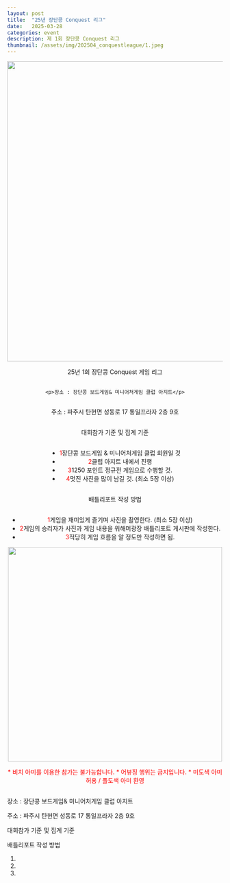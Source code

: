 ```yaml
---
layout: post
title:  "25년 장단콩 Conquest 리그"
date:   2025-03-28
categories: event
description: 제 1회 장단콩 Conquest 리그
thumbnail: /assets/img/202504_conquestleague/1.jpeg
---
```


<div id="contact" style="display: flex; flex-direction: column; align-items: center; text-align: center;">

  
  <img src="{{ '/assets/img/202504_conquestleague/1.jpeg' | relative_url }}" alt="" width="700">
  <p class="intro">25년 1회 장단콩 Conquest 게임 리그</p>
	
	<p>장소 : 장단콩 보드게임& 미니어처게임 클럽 아지트</p>
  <p>주소 : 파주시 탄현면 성동로 17 통일프라자 2층 9호</p>
  <p><a>대회참가 기준 및 집계 기준</a></p>
	<ul>
		  <li><a style="color: red;">1</a>장단콩 보드게임 & 미니어처게임 클럽 회원일 것</li>
      <li><a style="color: red;">2</a>클럽 아지트 내에서 진행</li>
      <li><a style="color: red;">3</a>1250 포인트 정규전 게임으로 수행할 것.</li>
      <li><a style="color: red;">4</a>멋진 사진을 많이 남길 것. (최소 5장 이상)</li>
  </ul>
  <p><a>배틀리포트 작성 방법</a></p>
  <ul>
		  <li><a style="color: red;">1</a>게임을 재미있게 즐기며 사진을 촬영한다. (최소 5장 이상)</li>
      <li><a style="color: red;">2</a>게임의 승리자가 사진과 게임 내용을 워해머광장 배틀리포트 게시판에 작성한다.</li>
      <li><a style="color: red;">3</a>적당히 게임 흐름을 알 정도만 작성하면 됨.</li>
  </ul>
  <a>  </a>
  <!-- <a href="https://forms.gle/znNf95Tf66fgbsba9" target="_blank">
    <img src="{{ '/assets/img/202501_infinityleague/banner.png' | relative_url }}" alt="" width="500">
  </a> -->
  <a>  </a>
  <img src="{{ '/assets/img/202501_infinityleague/4.png' | relative_url }}" alt="" width="500">

  <a>  </a>
  <a style="color: red;">* 비치 아미를 이용한 참가는 불가능합니다.</a>
  <a style="color: red;">* 어뷰징 행위는 금지입니다.</a>
  <a style="color: red;">* 미도색 아미 허용 / 풀도색 아미 환영</a>
  <a>  </a>
  <a>  </a>
</div>


장소 : 장단콩 보드게임& 미니어처게임 클럽 아지트

주소 : 파주시 탄현면 성동로 17 통일프라자 2층 9호

대회참가 기준 및 집계 기준



배틀리포트 작성 방법

1. 
2. 
3. 